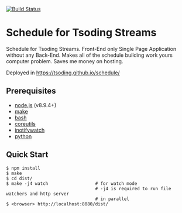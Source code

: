 [![Build Status](https://travis-ci.org/tsoding/schedule.svg?branch=master)](https://travis-ci.org/tsoding/schedule)

# Schedule for Tsoding Streams

Schedule for Tsoding Streams. Front-End only Single Page Application without any Back-End. Makes all of the schedule building work yours computer problem. Saves me money on hosting.

Deployed in https://tsoding.github.io/schedule/

## Prerequisites

- [node.js] (v8.9.4+)
- [make]
- [bash]
- [coreutils]
- [inotifywatch]
- [python]

## Quick Start

```console
$ npm install
$ make
$ cd dist/
$ make -j4 watch                  # for watch mode
                                  # -j4 is required to run file watchers and http server
                                  # in parallel
$ <browser> http://localhost:8080/dist/
```

[inotifywait]: https://github.com/rvoicilas/inotify-tools
[node.js]: https://nodejs.org/en/
[make]: https://www.gnu.org/software/make/
[bash]: https://www.gnu.org/software/bash/
[coreutils]: https://www.gnu.org/software/coreutils/coreutils.html
[inotifywatch]: https://github.com/rvoicilas/inotify-tools
[python]: https://www.python.org/
